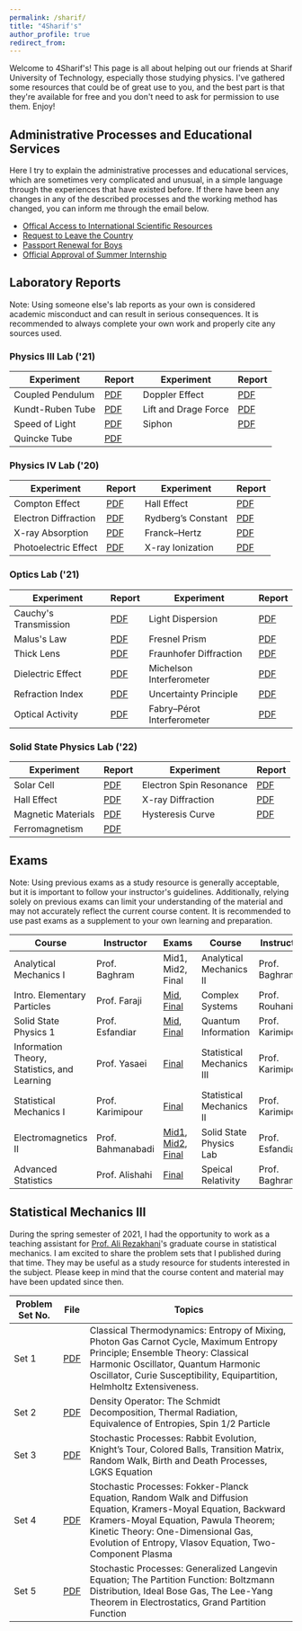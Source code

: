 ```yaml
---
permalink: /sharif/
title: "4Sharif's"
author_profile: true
redirect_from: 
---
```

Welcome to 4Sharif's! This page is all about helping out our friends at Sharif University of Technology, especially those studying physics. I've gathered some resources that could be of great use to you, and the best part is that they're available for free and you don't need to ask for permission to use them. Enjoy!

## Administrative Processes and Educational Services
Here I try to explain the administrative processes and educational services, which are sometimes very complicated and unusual, in a simple language through the experiences that have existed before. If there have been any changes in any of the described processes and the working method has changed, you can inform me through the email below.

  * [Offical Access to International Scientific Resources](https://docs.google.com/document/d/1euOIXuhRzhtx9LPAMQIYouMWp4zLEpkaHmIPzjvdPhI/edit?usp=sharing)
  * [Request to Leave the Country](https://docs.google.com/document/d/1ZU3BrfY7QMYu7GJGw3aMly35g-Rg0gXPLJUky9T92Ng/edit?usp=sharing)
  * [Passport Renewal for Boys](https://docs.google.com/document/d/1YXcG_UWKGIt1MkNTjGJXiTLxMBv16ZwDGhHj4UpoQh4/edit?usp=sharing)
  * [Official Approval of Summer Internship](https://docs.google.com/document/d/1CfXVzdVDFHhR4SGVYqlKr5qPpEX_6F9NdPn_ucHK4Zo/edit?usp=sharing)

## Laboratory Reports
Note: Using someone else's lab reports as your own is considered academic misconduct and can result in serious consequences. It is recommended to always complete your own work and properly cite any sources used.

### Physics III Lab ('21)

| Experiment       | Report   | Experiment       | Report   | 
| -----------   | -------   | ----------   | -------   | 
| Coupled Pendulum  | [PDF](/files/GL3-1.pdf)|  Doppler Effect  | [PDF](/files/GL3-2.pdf)| 
| Kundt-Ruben Tube  | [PDF](/files/GL3-3.pdf)| Lift and Drage Force  | [PDF](/files/GL3-4.pdf)| 
| Speed of Light  | [PDF](/files/GL3-5.pdf)| Siphon  | [PDF](/files/GL3-6.pdf)| 
| Quincke Tube  | [PDF](/files/GL3-7.pdf)| | |

### Physics IV Lab ('20)

| Experiment       | Report   | Experiment       | Report   | 
| -----------   | -------   | ----------   | -------   | 
| Compton Effect  | [PDF](/files/GL4-1.pdf)|  Hall Effect  | [PDF](/files/GL4-2.pdf)| 
| Electron Diffraction  | [PDF](/files/GL4-3.pdf)| Rydberg’s Constant  | [PDF](/files/GL4-4.pdf)| 
| X-ray Absorption  | [PDF](/files/GL4-5.pdf)| Franck–Hertz | [PDF](/files/GL4-6.pdf)| 
| Photoelectric Effect  | [PDF](/files/GL4-7.pdf)| X-ray Ionization | [PDF](/files/GL4-8.pdf)|

### Optics Lab ('21)

| Experiment       | Report   | Experiment       | Report   | 
| -----------   | -------   | ----------   | -------   | 
| Cauchy's Transmission | [PDF](/files/Opt-1.pdf)|  Light Dispersion  | [PDF](/files/Opt-2.pdf)| 
| Malus's Law  | [PDF](/files/Opt-3.pdf)| Fresnel Prism | [PDF](/files/Opt-4.pdf)| 
| Thick Lens  | [PDF](/files/Opt-5.pdf)| Fraunhofer Diffraction | [PDF](/files/Opt-6.pdf)| 
| Dielectric Effect  | [PDF](/files/Opt-7.pdf)| Michelson Interferometer | [PDF](/files/Opt-8.pdf)|
| Refraction Index | [PDF](/files/Opt-9.pdf)| Uncertainty Principle | [PDF](/files/Opt-10.pdf)|
| Optical Activity | [PDF](/files/Opt-11.pdf)| Fabry–Pérot Interferometer| [PDF](/files/Opt-12.pdf)|

### Solid State Physics Lab ('22)

| Experiment       | Report   | Experiment       | Report   | 
| -----------   | -------   | ----------   | -------   | 
| Solar Cell | [PDF](/files/SSP-1.pdf) | Electron Spin Resonance | [PDF](/files/SSP-2.pdf) |
| Hall Effect | [PDF](/files/SSP-3.pdf) | X-ray Diffraction | [PDF](/files/SSP-4.pdf) |
| Magnetic Materials | [PDF](/files/SSP-5.pdf) | Hysteresis Curve | [PDF](/files/SSP-6.pdf) |
| Ferromagnetism | [PDF](/files/SSP-7.pdf) | | |

## Exams
Note: Using previous exams as a study resource is generally acceptable, but it is important to follow your instructor's guidelines. Additionally, relying solely on previous exams can limit your understanding of the material and may not accurately reflect the current course content. It is recommended to use past exams as a supplement to your own learning and preparation.

| Course | Instructor | Exams | Course | Instructor |  Exams |
| -------- | --------- | -------- | -------- | --------- | --------- |
| Analytical Mechanics I | Prof. Baghram | Mid1, Mid2, Final | Analytical Mechanics II | Prof. Baghram | Mid1, Mid2, [Final](/files/AM_Fin.pdf) | 
| Intro. Elementary Particles | Prof. Faraji | [Mid](/files/EP_Mid.pdf), [Final](/files/EP_Fin.pdf) | Complex Systems | Prof. Rouhani | [Final](/files/CS-Fin.pdf) | 
| Solid State Physics 1 | Prof. Esfandiar | [Mid](/files/SSP_Mid.pdf), [Final](/files/SSP_Fin.pdf) | Quantum Information | Prof. Karimipour | [Mid](/files/QI_Mid.pdf), [Final](/files/QI_Fin.pdf) |
| Information Theory, Statistics, and Learning | Prof. Yasaei | [Final](/files/ITSL_Fin.pdf) | Statistical Mechanics III | Prof. Karimipour | [Final](/files/SM3_Fin.pdf) |
| Statistical Mechanics I | Prof. Karimipour | [Final](/files/SM1_Fin_K.pdf) | Statistical Mechanics II | Prof. Karimipour | [Mid](/files/SM2_Mid_K.pdf), [Final](/files/SM2_Fin_K.pdf) |
| Electromagnetics II | Prof. Bahmanabadi | [Mid1](/files/EM2_Mid1.pdf), [Mid2](/files/EM2_Mid2.pdf), [Final](/files/EM2_Fin.pdf) | Solid State Physics Lab | Prof. Esfandiar | [Final](/files/SSPL_Fin.pdf) |
| Advanced Statistics | Prof. Alishahi | [Final](/files/AdvStat_F.pdf) | Speical Relativity | Prof. Baghram | [Final](/files/SR_Fin.pdf) |



## Statistical Mechanics III
During the spring semester of 2021, I had the opportunity to work as a teaching assistant for [Prof. Ali Rezakhani](http://sharif.edu/~rezakhani/Home.html)'s graduate course in statistical mechanics. I am excited to share the problem sets that I published during that time. They may be useful as a study resource for students interested in the subject. Please keep in mind that the course content and material may have been updated since then.

| Problem Set No. |  File |   Topics |
| -----------   | -------   | ----------   |  
| Set 1   | [PDF](/files/SM3-1.pdf)   | Classical Thermodynamics: Entropy of Mixing, Photon Gas Carnot Cycle, Maximum Entropy Principle; Ensemble Theory: Classical Harmonic Oscillator, Quantum Harmonic Oscillator, Curie Susceptibility, Equipartition, Helmholtz Extensiveness. |
| Set 2  | [PDF](/files/SM3-2.pdf)   | Density Operator: The Schmidt Decomposition, Thermal Radiation, Equivalence of Entropies, Spin 1/2 Particle |
| Set 3  | [PDF](/files/SM3-3.pdf)   | Stochastic Processes: Rabbit Evolution, Knight’s Tour, Colored Balls, Transition Matrix, Random Walk, Birth and Death Processes, LGKS Equation |
| Set 4  | [PDF](/files/SM3-4.pdf)   | Stochastic Processes: Fokker-Planck Equation, Random Walk and Diffusion Equation, Kramers-Moyal Equation, Backward Kramers-Moyal Equation, Pawula Theorem; Kinetic Theory: One-Dimensional Gas, Evolution of Entropy, Vlasov Equation, Two-Component Plasma |
| Set 5  | [PDF](/files/SM3-5.pdf)   | Stochastic Processes: Generalized Langevin Equation; The Partition Function: Boltzmann Distribution, Ideal Bose Gas, The Lee-Yang Theorem in Electrostatics, Grand Partition Function |
